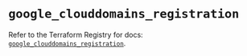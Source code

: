 # `google_clouddomains_registration`

Refer to the Terraform Registry for docs: [`google_clouddomains_registration`](https://registry.terraform.io/providers/hashicorp/google/5.43.0/docs/resources/clouddomains_registration).
